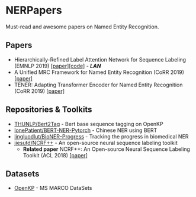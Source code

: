 # NERPapers
Must-read and awesome papers on Named Entity Recognition.

## Papers
- Hierarchically-Refined Label Attention Network for Sequence Labeling (EMNLP 2019) [[paper]](https://www.aclweb.org/anthology/D19-1422/)[[code]](https://github.com/Nealcly/BiLSTM-LAN) - ***LAN***
- A Unified MRC Framework for Named Entity Recognition (CoRR 2019) [[paper]](https://arxiv.org/abs/1910.11476)
- TENER: Adapting Transformer Encoder for Named Entity Recognition (CoRR 2019) [[paper]](https://arxiv.org/abs/1911.04474)

## Repositories & Toolkits
- [THUNLP/Bert2Tag](https://github.com/thunlp/Bert2Tag) - Bert base sequence tagging on OpenKP
- [lonePatient/BERT-NER-Pytorch](https://github.com/lonePatient/BERT-NER-Pytorch) - Chinese NER using BERT
- [lingluodlut/BioNER-Progress](https://github.com/lingluodlut/BioNER-Progress) - Tracking the progress in biomedical NER
- [jiesutd/NCRF++](https://github.com/jiesutd/NCRFpp) - An open-source neural sequence labeling toolkit
  - **Related paper** NCRF++: An Open-source Neural Sequence Labeling Toolkit (ACL 2018) [[paper]](https://www.aclweb.org/anthology/P18-4013/)

## Datasets
- [OpenKP](http://www.msmarco.org/leaders.aspx) - MS MARCO DataSets
